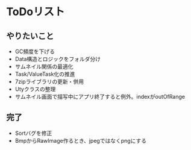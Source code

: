 ﻿# ToDoリスト

## やりたいこと


- GC頻度を下げる
- Data構造とロジックをフォルダ分け
- サムネイル関係の最適化
- Task/ValueTask化の推進
- 7zipライブラリの更新・併用
- Utyクラスの整理
- サムネイル画面で描写中にアプリ終了すると例外。indexがoutOfRange

## 完了

- Sortバグを修正
- BmpからRawImage作るとき、jpegではなくpngにする
